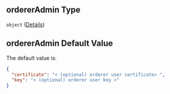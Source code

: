 ## ordererAdmin Type

`object` ([Details](btpsa-usecase-properties-services-items-allof-1-then-allof-47-then-allof-2-then-properties-parameters-properties-ordereradmin.md))

## ordererAdmin Default Value

The default value is:

```json
{
  "certificate": "< (optional) orderer user certificate> ",
  "key": "< (optional) orderer user key >"
}
```
